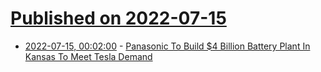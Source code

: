 # [Published on 2022-07-15](index.md)

* [2022-07-15, 00:02:00](https://hardware.slashdot.org/story/22/07/14/2113228/panasonic-to-build-4-billion-battery-plant-in-kansas-to-meet-tesla-demand?utm_source=rss1.0mainlinkanon&utm_medium=feed) - [Panasonic To Build $4 Billion Battery Plant In Kansas To Meet Tesla Demand](https://hardware.slashdot.org/story/22/07/14/2113228/panasonic-to-build-4-billion-battery-plant-in-kansas-to-meet-tesla-demand?utm_source=rss1.0mainlinkanon&utm_medium=feed)

